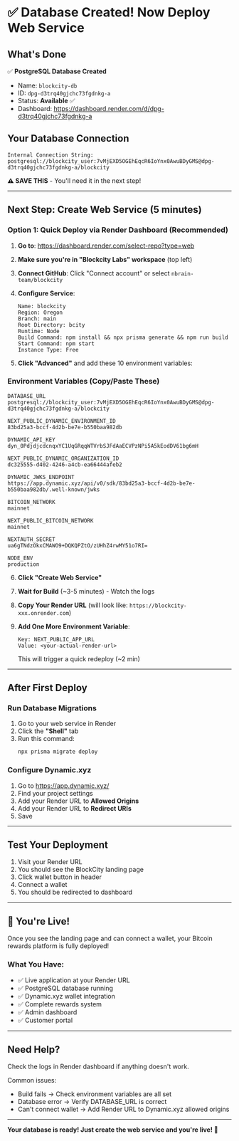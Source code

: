 # ✅ Database Created! Now Deploy Web Service

## What's Done

✅ **PostgreSQL Database Created**
- Name: `blockcity-db`
- ID: `dpg-d3trq40gjchc73fgdnkg-a`
- Status: **Available** ✅
- Dashboard: https://dashboard.render.com/d/dpg-d3trq40gjchc73fgdnkg-a

## Your Database Connection

```
Internal Connection String:
postgresql://blockcity_user:7vMjEXD5OGEhEqcR6IoYnx0AwuBDyGMS@dpg-d3trq40gjchc73fgdnkg-a/blockcity
```

**⚠️ SAVE THIS** - You'll need it in the next step!

---

## Next Step: Create Web Service (5 minutes)

### Option 1: Quick Deploy via Render Dashboard (Recommended)

1. **Go to**: https://dashboard.render.com/select-repo?type=web

2. **Make sure you're in "Blockcity Labs" workspace** (top left)

3. **Connect GitHub**: Click "Connect account" or select `nbrain-team/blockcity`

4. **Configure Service**:
   ```
   Name: blockcity
   Region: Oregon
   Branch: main
   Root Directory: bcity
   Runtime: Node
   Build Command: npm install && npx prisma generate && npm run build
   Start Command: npm start
   Instance Type: Free
   ```

5. **Click "Advanced"** and add these 10 environment variables:

### Environment Variables (Copy/Paste These)

```
DATABASE_URL
postgresql://blockcity_user:7vMjEXD5OGEhEqcR6IoYnx0AwuBDyGMS@dpg-d3trq40gjchc73fgdnkg-a/blockcity

NEXT_PUBLIC_DYNAMIC_ENVIRONMENT_ID
83bd25a3-bccf-4d2b-be7e-b550baa982db

DYNAMIC_API_KEY
dyn_0PdjdjcdcnqxYC1UqGRqqWTVrbSJFdAaECVPzNPi5A5kEodDV61bg6mH

NEXT_PUBLIC_DYNAMIC_ORGANIZATION_ID
dc325555-d402-4246-a4cb-ea66444afeb2

DYNAMIC_JWKS_ENDPOINT
https://app.dynamic.xyz/api/v0/sdk/83bd25a3-bccf-4d2b-be7e-b550baa982db/.well-known/jwks

BITCOIN_NETWORK
mainnet

NEXT_PUBLIC_BITCOIN_NETWORK
mainnet

NEXTAUTH_SECRET
ua6gTNdzOkxCMAWO9+DQKQPZtO/zUHhZ4rwMY51o7RI=

NODE_ENV
production
```

6. **Click "Create Web Service"**

7. **Wait for Build** (~3-5 minutes) - Watch the logs

8. **Copy Your Render URL** (will look like: `https://blockcity-xxx.onrender.com`)

9. **Add One More Environment Variable**:
   ```
   Key: NEXT_PUBLIC_APP_URL
   Value: <your-actual-render-url>
   ```
   This will trigger a quick redeploy (~2 min)

---

## After First Deploy

### Run Database Migrations

1. Go to your web service in Render
2. Click the **"Shell"** tab
3. Run this command:
   ```bash
   npx prisma migrate deploy
   ```

### Configure Dynamic.xyz

1. Go to https://app.dynamic.xyz/
2. Find your project settings
3. Add your Render URL to **Allowed Origins**
4. Add your Render URL to **Redirect URIs**
5. Save

---

## Test Your Deployment

1. Visit your Render URL
2. You should see the BlockCity landing page
3. Click wallet button in header
4. Connect a wallet
5. You should be redirected to dashboard

---

## 🎉 You're Live!

Once you see the landing page and can connect a wallet, your Bitcoin rewards platform is fully deployed!

### What You Have:
- ✅ Live application at your Render URL
- ✅ PostgreSQL database running
- ✅ Dynamic.xyz wallet integration
- ✅ Complete rewards system
- ✅ Admin dashboard
- ✅ Customer portal

---

## Need Help?

Check the logs in Render dashboard if anything doesn't work.

Common issues:
- Build fails → Check environment variables are all set
- Database error → Verify DATABASE_URL is correct
- Can't connect wallet → Add Render URL to Dynamic.xyz allowed origins

---

**Your database is ready! Just create the web service and you're live! 🚀**

